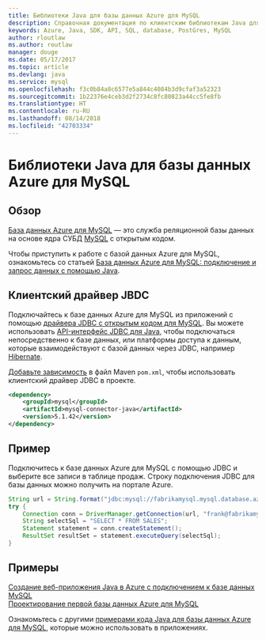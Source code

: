 ```yaml
---
title: Библиотеки Java для базы данных Azure для MySQL
description: Справочная документация по клиентским библиотекам Java для базы данных Azure для MySQL
keywords: Azure, Java, SDK, API, SQL, database, PostGres, MySQL
author: rloutlaw
ms.author: routlaw
manager: douge
ms.date: 05/17/2017
ms.topic: article
ms.devlang: java
ms.service: mysql
ms.openlocfilehash: f3c0b84a8c6577e5a844c4084b3d9cfaf3a52323
ms.sourcegitcommit: 1b22376e4ceb3d2f2734c8fc80823a44cc5fe8fb
ms.translationtype: HT
ms.contentlocale: ru-RU
ms.lasthandoff: 08/14/2018
ms.locfileid: "42703334"
---
```

# <a name="azure-database-for-mysql-libraries-for-java"></a>Библиотеки Java для базы данных Azure для MySQL

## <a name="overview"></a>Обзор

[База данных Azure для MySQL](/azure/sql-database/sql-database-technical-overview) — это служба реляционной базы данных на основе ядра СУБД [MySQL](https://www.mysql.com/) с открытым кодом. 

Чтобы приступить к работе с базой данных Azure для MySQL, ознакомьтесь со статьей [База данных Azure для MySQL: подключение и запрос данных с помощью Java](/azure/mysql/connect-java).

## <a name="client-jbdc-driver"></a>Клиентский драйвер JBDC

Подключайтесь к базе данных Azure для MySQL из приложений с помощью [драйвера JDBC с открытым кодом для MySQL](https://dev.mysql.com/downloads/connector/j/). Вы можете использовать [API-интерфейс JDBC для Java](https://docs.oracle.com/javase/8/docs/technotes/guides/jdbc/), чтобы подключаться непосредственно к базе данных, или платформы доступа к данным, которые взаимодействуют с базой данных через JDBC, например [Hibernate](http://hibernate.org/).

[Добавьте зависимость](https://maven.apache.org/guides/getting-started/index.html#How_do_I_use_external_dependencies) в файл Maven `pom.xml`, чтобы использовать клиентский драйвер JDBC в проекте.  

```XML
<dependency>
    <groupId>mysql</groupId>
    <artifactId>mysql-connector-java</artifactId>
    <version>5.1.42</version>
</dependency>
```   

## <a name="example"></a>Пример

Подключитесь к базе данных Azure для MySQL с помощью JDBC и выберите все записи в таблице продаж. Строку подключения JDBC для базы данных можно получить на портале Azure.

```java
String url = String.format("jdbc:mysql://fabrikamysql.mysql.database.azure.com:3306/fabrikamdb?verifyServerCertificate=true&useSSL=true&requireSSL=false");
try {
    Connection conn = DriverManager.getConnection(url, "frank@fabrikamysql", "aBcDeFgHiJkL");
    String selectSql = "SELECT * FROM SALES";
    Statement statement = conn.createStatement();
    ResultSet resultSet = statement.executeQuery(selectSql);
}
```

## <a name="samples"></a>Примеры

[Создание веб-приложения Java в Azure с подключением к базе данных MySQL](/azure/app-service-web/app-service-web-tutorial-java-mysql)   
[Проектирование первой базы данных Azure для MySQL](/azure/mysql/tutorial-design-database-using-cli)   

Ознакомьтесь с другими [примерами кода Java для базы данных Azure для MySQL](https://azure.microsoft.com/resources/samples/?platform=java&term=mysql), которые можно использовать в приложениях.
